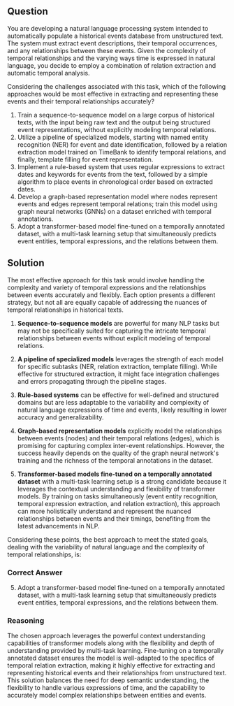 ## Question
You are developing a natural language processing system intended to automatically populate a historical events database from unstructured text. The system must extract event descriptions, their temporal occurrences, and any relationships between these events. Given the complexity of temporal relationships and the varying ways time is expressed in natural language, you decide to employ a combination of relation extraction and automatic temporal analysis.

Considering the challenges associated with this task, which of the following approaches would be most effective in extracting and representing these events and their temporal relationships accurately?

1. Train a sequence-to-sequence model on a large corpus of historical texts, with the input being raw text and the output being structured event representations, without explicitly modeling temporal relations.
2. Utilize a pipeline of specialized models, starting with named entity recognition (NER) for event and date identification, followed by a relation extraction model trained on TimeBank to identify temporal relations, and finally, template filling for event representation.
3. Implement a rule-based system that uses regular expressions to extract dates and keywords for events from the text, followed by a simple algorithm to place events in chronological order based on extracted dates.
4. Develop a graph-based representation model where nodes represent events and edges represent temporal relations; train this model using graph neural networks (GNNs) on a dataset enriched with temporal annotations.
5. Adopt a transformer-based model fine-tuned on a temporally annotated dataset, with a multi-task learning setup that simultaneously predicts event entities, temporal expressions, and the relations between them.

## Solution
The most effective approach for this task would involve handling the complexity and variety of temporal expressions and the relationships between events accurately and flexibly. Each option presents a different strategy, but not all are equally capable of addressing the nuances of temporal relationships in historical texts.

1. **Sequence-to-sequence models** are powerful for many NLP tasks but may not be specifically suited for capturing the intricate temporal relationships between events without explicit modeling of temporal relations.
   
2. **A pipeline of specialized models** leverages the strength of each model for specific subtasks (NER, relation extraction, template filling). While effective for structured extraction, it might face integration challenges and errors propagating through the pipeline stages.
   
3. **Rule-based systems** can be effective for well-defined and structured domains but are less adaptable to the variability and complexity of natural language expressions of time and events, likely resulting in lower accuracy and generalizability.
   
4. **Graph-based representation models** explicitly model the relationships between events (nodes) and their temporal relations (edges), which is promising for capturing complex inter-event relationships. However, the success heavily depends on the quality of the graph neural network's training and the richness of the temporal annotations in the dataset.
   
5. **Transformer-based models fine-tuned on a temporally annotated dataset** with a multi-task learning setup is a strong candidate because it leverages the contextual understanding and flexibility of transformer models. By training on tasks simultaneously (event entity recognition, temporal expression extraction, and relation extraction), this approach can more holistically understand and represent the nuanced relationships between events and their timings, benefiting from the latest advancements in NLP.

Considering these points, the best approach to meet the stated goals, dealing with the variability of natural language and the complexity of temporal relationships, is:

### Correct Answer
5. Adopt a transformer-based model fine-tuned on a temporally annotated dataset, with a multi-task learning setup that simultaneously predicts event entities, temporal expressions, and the relations between them.

### Reasoning
The chosen approach leverages the powerful context understanding capabilities of transformer models along with the flexibility and depth of understanding provided by multi-task learning. Fine-tuning on a temporally annotated dataset ensures the model is well-adapted to the specifics of temporal relation extraction, making it highly effective for extracting and representing historical events and their relationships from unstructured text. This solution balances the need for deep semantic understanding, the flexibility to handle various expressions of time, and the capability to accurately model complex relationships between entities and events.